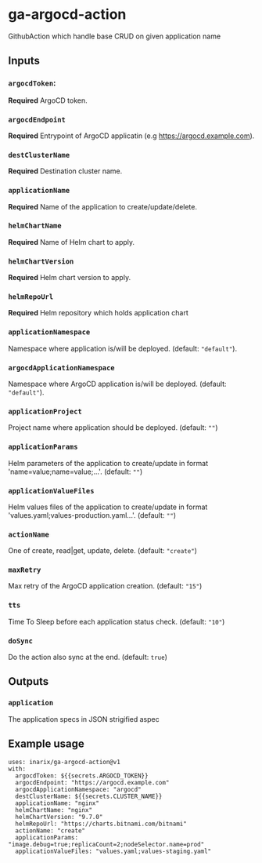 # ga-argocd-action
GithubAction which handle base CRUD on given application name

## Inputs
###  `argocdToken`:
**Required** ArgoCD token.
###  `argocdEndpoint`
 **Required** Entrypoint of ArgoCD applicatin (e.g https://argocd.example.com).
###  `destClusterName`
**Required** Destination cluster name.
###  `applicationName`
**Required** Name of the application to create/update/delete.
###  `helmChartName`
**Required** Name of Helm chart to apply.
###  `helmChartVersion`
**Required** Helm chart version to apply.
###  `helmRepoUrl`
**Required** Helm repository which holds application chart
###  `applicationNamespace`
Namespace where application is/will be deployed. (default: `"default"`).
### `argocdApplicationNamespace`
Namespace where ArgoCD application is/will be deployed. (default: `"default"`).
###  `applicationProject`
Project name where application should be deployed. (default: `""`)
###  `applicationParams`
Helm parameters of the application to create/update in format 'name=value;name=value;...'. (default: `""`)
### `applicationValueFiles`
Helm values files of the application to create/update in format 'values.yaml;values-production.yaml...'. (default: `""`)
###  `actionName`
One of create, read|get, update, delete. (default: `"create"`)
###  `maxRetry`
Max retry of the ArgoCD application creation. (default: `"15"`)
###  `tts`
Time To Sleep before each application status check. (default: `"10"`)
###  `doSync`
Do the action also sync at the end. (default: `true`)

## Outputs
### `application`

The application specs in JSON strigified aspec

## Example usage
```
uses: inarix/ga-argocd-action@v1
with:
  argocdToken: ${{secrets.ARGOCD_TOKEN}}
  argocdEndpoint: "https://argocd.example.com"
  argocdApplicationNamespace: "argocd"
  destClusterName: ${{secrets.CLUSTER_NAME}}
  applicationName: "nginx"
  helmChartName: "nginx"
  helmChartVersion: "9.7.0"
  helmRepoUrl: "https://charts.bitnami.com/bitnami"
  actionName: "create"
  applicationParams: "image.debug=true;replicaCount=2;nodeSelector.name=prod"
  applicationValueFiles: "values.yaml;values-staging.yaml"
```